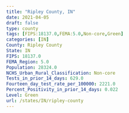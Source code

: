 ```yaml
---
title: "Ripley County, IN"
date: 2021-04-05
draft: false
type: county
tags: [FIPS:18137.0,FEMA:5.0,Non-core,Green]
categories: [IN]
County: Ripley County
State: IN
FIPS: 18137.0
FEMA_Region: 5.0
Population: 28324.0
NCHS_Urban_Rural_Classification: Non-core
Tests_in_prior_14_days: 629.0
Fourteen_day_test_rate_per_100000: 2221.0
Percent_Positivity_in_prior_14_days: 0.022
Level: Green
url: /states/IN/ripley-county
---
```



